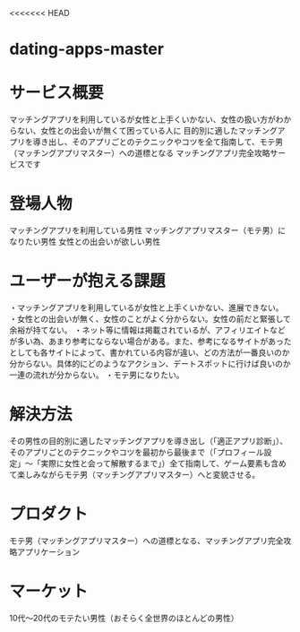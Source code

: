 <<<<<<< HEAD
# dating-apps-master

# サービス概要
マッチングアプリを利用しているが女性と上手くいかない、女性の扱い方がわからない、女性との出会いが無くて困っている人に
目的別に適したマッチングアプリを導き出し、そのアプリごとのテクニックやコツを全て指南して、モテ男（マッチングアプリマスター）への道標となる
マッチングアプリ完全攻略サービスです

# 登場人物
マッチングアプリを利用している男性
マッチングアプリマスター（モテ男）になりたい男性
女性との出会いが欲しい男性

# ユーザーが抱える課題
・マッチングアプリを利用しているが女性と上手くいかない、進展できない。
・女性との出会いが無く、女性のことがよく分からない。女性の前だと緊張して余裕が持てない。
・ネット等に情報は掲載されているが、アフィリエイトなどが多い為、あまり参考にならない場合がある。また、参考になるサイトがあったとしても各サイトによって、書かれている内容が違い、どの方法が一番良いのか分からない。具体的にどのようなアクション、デートスポットに行けば良いのか一連の流れが分からない。
・モテ男になりたい。

# 解決方法
その男性の目的別に適したマッチングアプリを導き出し（「適正アプリ診断」）、そのアプリごとのテクニックやコツを最初から最後まで（「プロフィール設定」〜「実際に女性と会って解散するまで」）全て指南して、ゲーム要素も含めて楽しみながらモテ男（マッチングアプリマスター）へと変貌させる。

# プロダクト
モテ男（マッチングアプリマスター）への道標となる、マッチングアプリ完全攻略アプリケーション

# マーケット
10代〜20代のモテたい男性（おそらく全世界のほとんどの男性）
